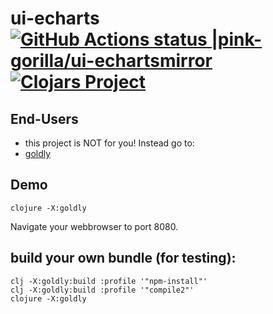 # ui-echarts [![GitHub Actions status |pink-gorilla/ui-echartsmirror](https://github.com/pink-gorilla/ui-echarts/workflows/CI/badge.svg)](https://github.com/pink-gorilla/ui-echarts/actions?workflow=CI)[![Clojars Project](https://img.shields.io/clojars/v/org.pinkgorilla/ui-echarts.svg)](https://clojars.org/org.pinkgorilla/ui-echarts)

## End-Users
- this project is NOT for you! Instead go to:
- [goldly](https://github.com/pink-gorilla/goldly)
 
## Demo

```
clojure -X:goldly
```

Navigate your webbrowser to port 8080. 


## build your own bundle (for testing):


```
clj -X:goldly:build :profile '"npm-install"'
clj -X:goldly:build :profile '"compile2"'
clojure -X:goldly
```